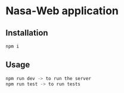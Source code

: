 # Nasa-Web application


## Installation

```bash
npm i
```

## Usage

```python
npm run dev -> to run the server
npm run test -> to run tests

```